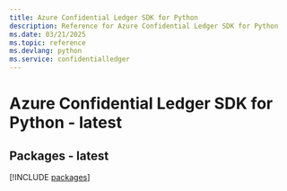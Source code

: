 ```yaml
---
title: Azure Confidential Ledger SDK for Python
description: Reference for Azure Confidential Ledger SDK for Python
ms.date: 03/21/2025
ms.topic: reference
ms.devlang: python
ms.service: confidentialledger
---
```

# Azure Confidential Ledger SDK for Python - latest
## Packages - latest
[!INCLUDE [packages](confidential-ledger-index.md)]